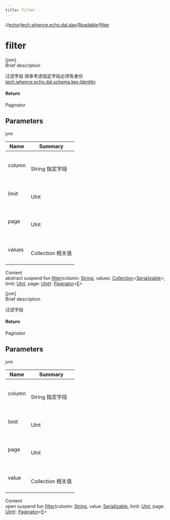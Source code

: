```yaml
---
title: filter -
---
```

//[echo](../../index.md)/[tech.whence.echo.dal.dao](../index.md)/[Readable](index.md)/[filter](filter.md)



# filter  
[jvm]  
Brief description  


过滤字段 效率考虑指定字段必须有身份 [tech.whence.echo.dal.schema.key.Identity](../../tech.whence.echo.dal.schema.key/-identity/index.md)



#### Return  


Paginator<E>



## Parameters  
  
jvm  
  
|  Name|  Summary| 
|---|---|
| column| <br><br>String 指定字段<br><br>
| limit| <br><br>UInt<br><br>
| page| <br><br>UInt<br><br>
| values| <br><br>Collection<Serializable> 相关值<br><br>
  
  
Content  
abstract suspend fun [filter](filter.md)(column: [String](https://kotlinlang.org/api/latest/jvm/stdlib/kotlin/-string/index.html), values: [Collection](https://kotlinlang.org/api/latest/jvm/stdlib/kotlin.collections/-collection/index.html)<[Serializable](https://docs.oracle.com/javase/8/docs/api/java/io/Serializable.html)>, limit: [UInt](https://kotlinlang.org/api/latest/jvm/stdlib/kotlin/-u-int/index.html), page: [UInt](https://kotlinlang.org/api/latest/jvm/stdlib/kotlin/-u-int/index.html)): [Paginator](../../tech.whence.echo.container/-paginator/index.md)<[E](index.md)>  


[jvm]  
Brief description  


过滤字段



#### Return  


Paginator<E>



## Parameters  
  
jvm  
  
|  Name|  Summary| 
|---|---|
| column| <br><br>String 指定字段<br><br>
| limit| <br><br>UInt<br><br>
| page| <br><br>UInt<br><br>
| value| <br><br>Collection<Serializable> 相关值<br><br>
  
  
Content  
open suspend fun [filter](filter.md)(column: [String](https://kotlinlang.org/api/latest/jvm/stdlib/kotlin/-string/index.html), value: [Serializable](https://docs.oracle.com/javase/8/docs/api/java/io/Serializable.html), limit: [UInt](https://kotlinlang.org/api/latest/jvm/stdlib/kotlin/-u-int/index.html), page: [UInt](https://kotlinlang.org/api/latest/jvm/stdlib/kotlin/-u-int/index.html)): [Paginator](../../tech.whence.echo.container/-paginator/index.md)<[E](index.md)>  



